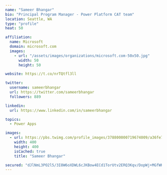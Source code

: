```yaml
---
name: "Sameer Bhangar"
bio: "Principal Program Manager - Power Platform CAT team"
location: Seattle, WA
type: "profile"
heat: 50

affiliation:
  name: Microsoft
  domain: microsoft.com
  images:
    - url: "/assets/images/organizations/microsoft.com-50x50.jpg"
      width: 50
      height: 50

website: https://t.co/nrTQtfl3ll

twitter:
  username: sameerbhangar
  url: https://twitter.com/sameerbhangar
  followers: 889

linkedin:
  url: https://www.linkedin.com/in/sameerbhangar

topics:
  - Power Apps

images:
  - url: https://pbs.twimg.com/profile_images/378800000719674009/a36fe7ddfab1778b76e5793772e43798_400x400.jpeg
    width: 400
    height: 400
    isCached: true
    title: "Sameer Bhangar"

secured: "dJlNmL3PO2l5/3I8W6oXDWL6cJKBow4ECd1TorUtv2ERQ3Kqv/DopWj+MGfWKL/KOrKNs6dLbzMTGg8U/HJrfT9MoNXvVAkM5YwS/F0e2Bjdyj0sSJSmBh/hMvPIMUJ7dfjd3nG7LjrZCqk6p/iOCFsQ2tvXKgmNXYZmGsHMRMVH/dix6M0bHm/QvbL61Lsmrn2eNcvvkissLvh7hP2qsPPDfZilLM7qQsvjoxJcxbzkv0gyEBI/K8kLvZPKKPHC7rxvlPS3CJzh+uz3rt5XsM0NJ4iRtcWt2b9/YAqpBSXikz6PhUjAT/fCRZw0XCb/Siaw5OHhA8ba0HBhawAW/wlCcRaVJYGmdImwLse1QIpCPBbEhIuV0bhQsF2aaeiR87RJrmmthZdCsIanHzZIVw==;F0nhyqVPJJaHLMWL7UIecw=="
---
```


